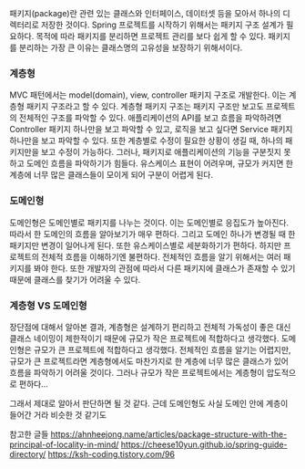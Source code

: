 <p>패키지(package)란 관련 있는 클래스와 인터페이스, 데이터셋 등을 모아서 하나의 디렉터리로 저장한 것이다. 
Spring 프로젝트를 시작하기 위해서는 패키지 구조 설계가 필요하다. 목적에 따라 패키지를 분리하면 프로젝트 관리를 보다 쉽게 할 수 있다. 패키지를 분리하는 가장 큰 이유는 클래스명의 고유성을 보장하기 위해서이다.</p>
<h3 id="계층형">계층형</h3>
<p>MVC 패턴에서는 model(domain), view, controller 패키지 구조로 개발한다. 이는 계층형 패키지 구조라고 할 수 있다. 계층형 패키지 구조는 패키지 구조만 보고도 프로젝트의 전체적인 구조를 파악할 수 있다. 애플리케이션의 API를 보고 흐름을 파악하려면 Controller 패키지 하나만을 보고 파악할 수 있고, 로직을 보고 싶다면 Service 패키지 하나만을 보고 파악할 수 있다. 또한 계층별로 수정이 필요한 상황이 생길 때, 하나의 패키지만을 보고 수정이 가능하다.
그러나, 패키지로 애플리케이션의 기능을 구분짓지 못하고 도메인 흐름을 파악하기가 힘들다. 유스케이스 표현이 어려우며, 규모가 커지면 한 계층에 너무 많은 클래스들이 모이게 되어 구분이 어렵게 된다.</p>
<h3 id="도메인형">도메인형</h3>
<p>도메인형은 도메인별로 패키지를 나누는 것이다. 이는 도메인별로 응집도가 높아진다. 따라서 한 도메인의 흐름을 알아보기가 매우 편하다. 그리고 도메인 하나가 변경될 때 한 패키지만 변경이 일어나게 된다. 또한 유스케이스별로 세분화하기가 편하다. 
하지만 프로젝트의 전체적 흐름을 이해하기엔 불편하다. 전체적인 흐름을 알기 위해서는 여러 패키지를 봐야 한다. 또한 개발자의 관점에 따라서 다른 패키지에 클래스가 존재할 수 있기 때문에 클래스를 찾기가 어려울 수 있다.</p>
<h3 id="계층형-vs-도메인형">계층형 VS 도메인형</h3>
<p>장단점에 대해서 알아본 결과, 
계층형은 설계하기 편리하고 전체적 가독성이 좋은 대신 클래스 네이밍이 제한적이기 때문에 규모가 작은 프로젝트에 적합하다고 생각했다.
도메인형은 규모가 큰 프로젝트에 적합하다고 생각했다. 전체적인 흐름을 알기는 어렵지만, 규모가 큰 프로젝트라면 계층형에서도 마찬가지로 한 계층에 너무 많은 클래스가 있어 흐름을 파악하기 어려울 것이다. 그러나 규모가 작은 프로젝트에서는 계층형이 압도적으로 편하다...</p>
<p>그래서 제대로 알아서 판단하면 될 것 같다.
근데 도메인형도 사실 도메인 안에 계층이 들어간 거라 비슷한 것 같기도</p>
<p>참고한 글들
<a href="https://ahnheejong.name/articles/package-structure-with-the-principal-of-locality-in-mind/">https://ahnheejong.name/articles/package-structure-with-the-principal-of-locality-in-mind/</a>
<a href="https://cheese10yun.github.io/spring-guide-directory/">https://cheese10yun.github.io/spring-guide-directory/</a>
<a href="https://ksh-coding.tistory.com/96">https://ksh-coding.tistory.com/96</a></p>